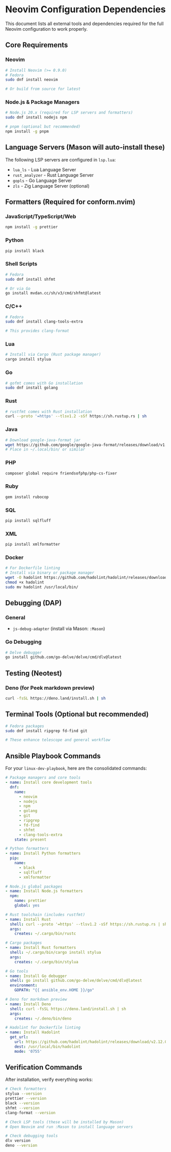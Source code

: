 # Neovim Configuration Dependencies

This document lists all external tools and dependencies required for the full Neovim configuration to work properly.

## Core Requirements

### Neovim
```bash
# Install Neovim (>= 0.9.0)
# Fedora
sudo dnf install neovim

# Or build from source for latest
```

### Node.js & Package Managers
```bash
# Node.js 20.x (required for LSP servers and formatters)
sudo dnf install nodejs npm

# pnpm (optional but recommended)
npm install -g pnpm
```

## Language Servers (Mason will auto-install these)

The following LSP servers are configured in `lsp.lua`:
- `lua_ls` - Lua Language Server
- `rust_analyzer` - Rust Language Server
- `gopls` - Go Language Server
- `zls` - Zig Language Server (optional)

## Formatters (Required for conform.nvim)

### JavaScript/TypeScript/Web
```bash
npm install -g prettier
```

### Python
```bash
pip install black
```

### Shell Scripts
```bash
# Fedora
sudo dnf install shfmt

# Or via Go
go install mvdan.cc/sh/v3/cmd/shfmt@latest
```

### C/C++
```bash
# Fedora
sudo dnf install clang-tools-extra

# This provides clang-format
```

### Lua
```bash
# Install via Cargo (Rust package manager)
cargo install stylua
```

### Go
```bash
# gofmt comes with Go installation
sudo dnf install golang
```

### Rust
```bash
# rustfmt comes with Rust installation
curl --proto '=https' --tlsv1.2 -sSf https://sh.rustup.rs | sh
```

### Java
```bash
# Download google-java-format jar
wget https://github.com/google/google-java-format/releases/download/v1.19.2/google-java-format-1.19.2-all-deps.jar
# Place in ~/.local/bin/ or similar
```

### PHP
```bash
composer global require friendsofphp/php-cs-fixer
```

### Ruby
```bash
gem install rubocop
```

### SQL
```bash
pip install sqlfluff
```

### XML
```bash
pip install xmlformatter
```

### Docker
```bash
# For Dockerfile linting
# Install via binary or package manager
wget -O hadolint https://github.com/hadolint/hadolint/releases/download/v2.12.0/hadolint-Linux-x86_64
chmod +x hadolint
sudo mv hadolint /usr/local/bin/
```

## Debugging (DAP)

### General
- `js-debug-adapter` (install via Mason: `:Mason`)

### Go Debugging
```bash
# Delve debugger
go install github.com/go-delve/delve/cmd/dlv@latest
```

## Testing (Neotest)

### Deno (for Peek markdown preview)
```bash
curl -fsSL https://deno.land/install.sh | sh
```

## Terminal Tools (Optional but recommended)

```bash
# Fedora packages
sudo dnf install ripgrep fd-find git

# These enhance telescope and general workflow
```

## Ansible Playbook Commands

For your `linux-dev-playbook`, here are the consolidated commands:

```yaml
# Package managers and core tools
- name: Install core development tools
  dnf:
    name:
      - neovim
      - nodejs
      - npm
      - golang
      - git
      - ripgrep
      - fd-find
      - shfmt
      - clang-tools-extra
    state: present

# Python formatters
- name: Install Python formatters
  pip:
    name:
      - black
      - sqlfluff
      - xmlformatter

# Node.js global packages
- name: Install Node.js formatters
  npm:
    name: prettier
    global: yes

# Rust toolchain (includes rustfmt)
- name: Install Rust
  shell: curl --proto '=https' --tlsv1.2 -sSf https://sh.rustup.rs | sh -s -- -y
  args:
    creates: ~/.cargo/bin/rustc

# Cargo packages
- name: Install Rust formatters
  shell: ~/.cargo/bin/cargo install stylua
  args:
    creates: ~/.cargo/bin/stylua

# Go tools
- name: Install Go debugger
  shell: go install github.com/go-delve/delve/cmd/dlv@latest
  environment:
    GOPATH: "{{ ansible_env.HOME }}/go"

# Deno for markdown preview
- name: Install Deno
  shell: curl -fsSL https://deno.land/install.sh | sh
  args:
    creates: ~/.deno/bin/deno

# Hadolint for Dockerfile linting
- name: Install Hadolint
  get_url:
    url: https://github.com/hadolint/hadolint/releases/download/v2.12.0/hadolint-Linux-x86_64
    dest: /usr/local/bin/hadolint
    mode: '0755'
```

## Verification Commands

After installation, verify everything works:

```bash
# Check formatters
stylua --version
prettier --version
black --version
shfmt --version
clang-format --version

# Check LSP tools (these will be installed by Mason)
# Open Neovim and run :Mason to install language servers

# Check debugging tools
dlv version
deno --version
```
````
